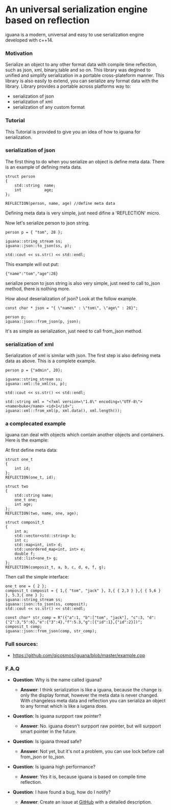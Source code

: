 # An universal serialization engine based on reflection #

iguana is a modern, universal and easy to use serialization engine developed with c++14.
### Motivation ###
Serialize an object to any other format data with compile time reflection, such as json, xml, binary,table and so on.
This library was degined to unified and simplify serialization in a portable cross-plateform manner. This library is also easily to extend, you can serialize any format data with the library.
Library provides a portable across platforms way to: 

- serialization of json
- serialization of xml
- serialization of any custom format

### Tutorial ###
This Tutorial is provided to give you an idea of how to iguana for serialization. 

### serialization of json

The first thing to do when you serialize an object is define meta data.  There is an example of defining meta data.

	struct person
	{
		std::string  name;
		int          age;
	};

	REFLECTION(person, name, age) //define meta data
Defining meta data is very simple, just need difine a 'REFLECTION' micro.

Now let's serialize person to json string.

	person p = { "tom", 28 };

	iguana::string_stream ss;
	iguana::json::to_json(ss, p);

	std::cout << ss.str() << std::endl; 
This example will out put:

	{"name":"tom","age":28}
serialize person to json string is also very simple, just need to call to_json method, there is nothing more.

How about deserialization of json? Look at the follow example.

	const char * json = "{ \"name\" : \"tom\", \"age\" : 28}";

	person p;
	iguana::json::from_json(p, json);
It's as simple as serialization, just need to call from_json method.

### serialization of xml
Serialization of xml is similar with json. The first step is also defining meta data as above. This is a complete example.

	person p = {"admin", 20};

	iguana::string_stream ss;
	iguana::xml::to_xml(ss, p);

	std::cout << ss.str() << std::endl;

	std::string xml = "<?xml version=\"1.0\" encoding=\"UTF-8\">  <name>buke</name> <id>1</id>";
	iguana::xml::from_xml(p, xml.data(), xml.length());

### a complecated example
iguana can deal with objects which contain another objects and containers. Here is the example:

At first define meta data:

	struct one_t
	{
		int id;
	};
	REFLECTION(one_t, id);
	
	struct two
	{
		std::string name;
		one_t one;
		int age;
	};
	REFLECTION(two, name, one, age);

	struct composit_t
	{
		int a;
		std::vector<std::string> b;
		int c;
		std::map<int, int> d;
		std::unordered_map<int, int> e;
		double f;
		std::list<one_t> g;
	};
	REFLECTION(composit_t, a, b, c, d, e, f, g);

Then call the simple interface:

	one_t one = { 2 };
	composit_t composit = { 1,{ "tom", "jack" }, 3,{ { 2,3 } },{ { 5,6 } }, 5.3,{ one } };
	iguana::string_stream ss;
	iguana::json::to_json(ss, composit);
	std::cout << ss.str() << std::endl;

	const char* str_comp = R"({"a":1, "b":["tom", "jack"], "c":3, "d":{"2":3,"5":6},"e":{"3":4},"f":5.3,"g":[{"id":1},{"id":2}])";
	composit_t comp;
	iguana::json::from_json(comp, str_comp);
	
### Full sources:


- https://github.com/qicosmos/iguana/blob/master/example.cpp

### F.A.Q

- **Question**: Why is the name called iguana?

	- **Answer**: I think serialization is like a iguana, because the change is only the display format, however the meta data is never changed. With changeless meta data and reflection you can serializa an object to any format which is like a iugana does.
	
- **Question**: Is iguana surpport raw pointer?

	- **Answer**: No. iguana doesn't surpport raw pointer, but will surpport smart pointer in the future.
	

- **Question**: Is iguana thread safe?

	- **Answer**: Not yet, but it's not a problem, you can use lock before call from_json or to_json.


- **Question**: Is iguana high performance?

	- **Answer**: Yes it is, because iguana is based on compile time reflection.

- **Question**: I have found a bug, how do I notify?
    - **Answer**: Create an issue at [GitHub](https://github.com/qicosmos/iguana) with a detailed description. 

